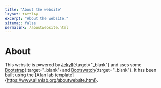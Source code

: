 ```yaml
---
title: "About the website"
layout: textlay
excerpt: "About the website."
sitemap: false
permalink: /aboutwebsite.html
---
```


# About

This website is powered by [Jekyll](https://jekyllrb.com){:target="_blank"} and uses some [Bootstrap](https://www.getbootstrap.com){:target="_blank"} and  [Bootswatch](https://www.bootswatch.com){:target="_blank"}.
It has been built using the [Allan lab template]{https://www.allanlab.org/aboutwebsite.html}.





